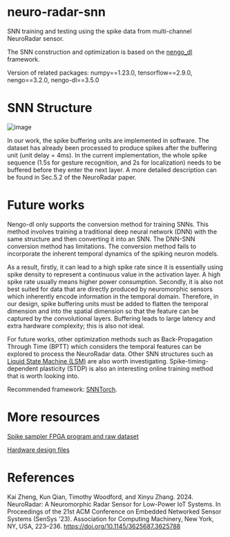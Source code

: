 # neuro-radar-snn
SNN training and testing using the spike data from multi-channel NeuroRadar sensor. 

The SNN construction and optimization is based on the [nengo_dl](https://www.nengo.ai/nengo-dl/) framework. 

Version of related packages: numpy==1.23.0, tensorflow==2.9.0, nengo==3.2.0, nengo-dl==3.5.0

# SNN Structure
![image](https://github.com/kaizheng28/neuro-radar-snn/assets/144567523/5764d51e-0c3e-4e9b-8c80-b507c6a68ea3)

In our work, the spike buffering units are implemented in software. The dataset has already been processed to produce spikes after the buffering unit (unit delay = 4ms).
In the current implementation, the whole spike sequence (1.5s for gesture recognition, and 2s for localization) needs to be buffered before they enter the next layer. 
A more detailed description can be found in Sec.5.2 of the NeuroRadar paper. 

# Future works
Nengo-dl only supports the conversion method for training SNNs. This method involves training a traditional deep neural network (DNN) with the same structure and then converting it into an SNN. 
The DNN-SNN conversion method has limitations. The conversion method fails to incorporate the inherent temporal dynamics of the spiking neuron models. 

As a result, firstly, it can lead to a high spike rate since it is essentially using spike density to represent a continuous value in the activation layer. A high spike rate usually means higher power consumption. 
Secondly, it is also not best suited for data that are directly produced by neuromorphic sensors which inherently encode information in the temporal domain. 
Therefore, in our design, spike buffering units must be added to flatten the temporal dimension and into the spatial dimension so that the feature can be captured by the convolutional layers. 
Buffering leads to large latency and extra hardware complexity; this is also not ideal. 

For future works, other optimization methods such as Back-Propagation Through Time (BPTT) which considers the temporal features can be explored to process the NeuroRadar data. 
Other SNN structures such as [Liquid State Machine (LSM)](https://www.frontiersin.org/journals/neuroscience/articles/10.3389/fnins.2022.819063/full) are also worth investigating. 
Spike-timing-dependent plasticity (STDP) is also an interesting online training method that is worth looking into.

Recommended framework: [SNNTorch](https://snntorch.readthedocs.io/en/latest/readme.html).

# More resources
[Spike sampler FPGA program and raw dataset](https://github.com/kaizheng28/spike-sampler)

[Hardware design files](https://github.com/kaizheng28/neuro-radar-pcb)

# References
Kai Zheng, Kun Qian, Timothy Woodford, and Xinyu Zhang. 2024. NeuroRadar: A Neuromorphic Radar Sensor for Low-Power IoT Systems. In Proceedings of the 21st ACM Conference on Embedded Networked Sensor Systems (SenSys '23). Association for Computing Machinery, New York, NY, USA, 223–236. https://doi.org/10.1145/3625687.3625788
